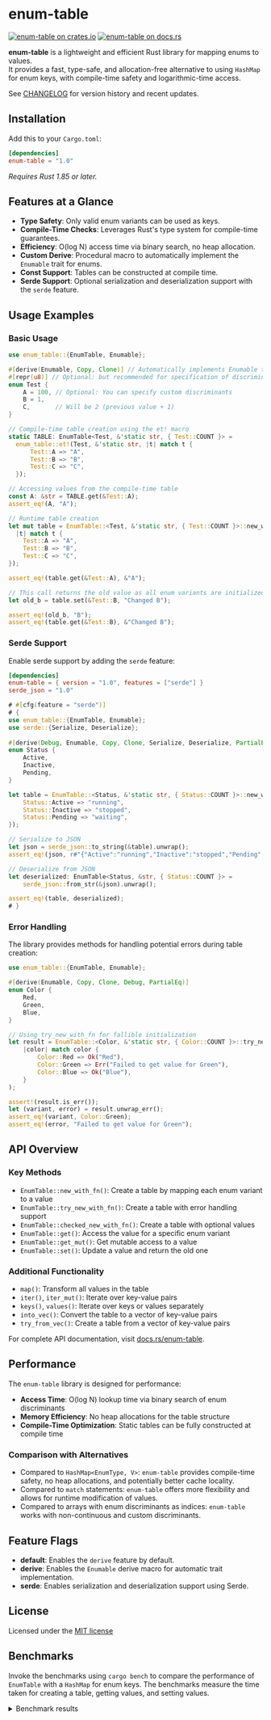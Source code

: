 # enum-table

[![enum-table on crates.io][cratesio-image]][cratesio]
[![enum-table on docs.rs][docsrs-image]][docsrs]

[cratesio-image]: https://img.shields.io/crates/v/enum-table.svg
[cratesio]: https://crates.io/crates/enum-table
[docsrs-image]: https://docs.rs/enum-table/badge.svg
[docsrs]: https://docs.rs/enum-table

**enum-table** is a lightweight and efficient Rust library for mapping enums to values.  
It provides a fast, type-safe, and allocation-free alternative to using `HashMap` for enum keys,
with compile-time safety and logarithmic-time access.

See [CHANGELOG](./CHANGELOG.md) for version history and recent updates.

## Installation

Add this to your `Cargo.toml`:

```toml
[dependencies]
enum-table = "1.0"
```

*Requires Rust 1.85 or later.*

## Features at a Glance

- **Type Safety**: Only valid enum variants can be used as keys.
- **Compile-Time Checks**: Leverages Rust's type system for compile-time guarantees.
- **Efficiency**: O(log N) access time via binary search, no heap allocation.
- **Custom Derive**: Procedural macro to automatically implement the `Enumable` trait for enums.
- **Const Support**: Tables can be constructed at compile time.
- **Serde Support**: Optional serialization and deserialization support with the `serde` feature.

## Usage Examples

### Basic Usage

```rust
use enum_table::{EnumTable, Enumable};

#[derive(Enumable, Copy, Clone)] // Automatically implements Enumable trait
#[repr(u8)] // Optional: but recommended for specification of discriminants
enum Test {
    A = 100, // Optional: You can specify custom discriminants
    B = 1,
    C,       // Will be 2 (previous value + 1)
}

// Compile-time table creation using the et! macro
static TABLE: EnumTable<Test, &'static str, { Test::COUNT }> = 
  enum_table::et!(Test, &'static str, |t| match t {
      Test::A => "A",
      Test::B => "B",
      Test::C => "C",
  });

// Accessing values from the compile-time table
const A: &str = TABLE.get(&Test::A);
assert_eq!(A, "A");

// Runtime table creation
let mut table = EnumTable::<Test, &'static str, { Test::COUNT }>::new_with_fn(
  |t| match t {
    Test::A => "A",
    Test::B => "B",
    Test::C => "C",
});

assert_eq!(table.get(&Test::A), &"A");

// This call returns the old value as all enum variants are initialized
let old_b = table.set(&Test::B, "Changed B");

assert_eq!(old_b, "B");
assert_eq!(table.get(&Test::B), &"Changed B");
```

### Serde Support

Enable serde support by adding the `serde` feature:

```toml
[dependencies]
enum-table = { version = "1.0", features = ["serde"] }
serde_json = "1.0"
```

```rust
# #[cfg(feature = "serde")]
# {
use enum_table::{EnumTable, Enumable};
use serde::{Serialize, Deserialize};
  
#[derive(Debug, Enumable, Copy, Clone, Serialize, Deserialize, PartialEq, Eq, Hash)]
enum Status {
    Active,
    Inactive,
    Pending,
}

let table = EnumTable::<Status, &'static str, { Status::COUNT }>::new_with_fn(|status| match status {
    Status::Active => "running",
    Status::Inactive => "stopped", 
    Status::Pending => "waiting",
});

// Serialize to JSON
let json = serde_json::to_string(&table).unwrap();
assert_eq!(json, r#"{"Active":"running","Inactive":"stopped","Pending":"waiting"}"#);

// Deserialize from JSON
let deserialized: EnumTable<Status, &str, { Status::COUNT }> = 
    serde_json::from_str(&json).unwrap();

assert_eq!(table, deserialized);
# }
```

### Error Handling

The library provides methods for handling potential errors during table creation:

```rust
use enum_table::{EnumTable, Enumable};

#[derive(Enumable, Copy, Clone, Debug, PartialEq)]
enum Color {
    Red,
    Green,
    Blue,
}

// Using try_new_with_fn for fallible initialization
let result = EnumTable::<Color, &'static str, { Color::COUNT }>::try_new_with_fn(
    |color| match color {
        Color::Red => Ok("Red"),
        Color::Green => Err("Failed to get value for Green"),
        Color::Blue => Ok("Blue"),
    }
);

assert!(result.is_err());
let (variant, error) = result.unwrap_err();
assert_eq!(variant, Color::Green);
assert_eq!(error, "Failed to get value for Green");
```

## API Overview

### Key Methods

- `EnumTable::new_with_fn()`: Create a table by mapping each enum variant to a value
- `EnumTable::try_new_with_fn()`: Create a table with error handling support
- `EnumTable::checked_new_with_fn()`: Create a table with optional values
- `EnumTable::get()`: Access the value for a specific enum variant
- `EnumTable::get_mut()`: Get mutable access to a value
- `EnumTable::set()`: Update a value and return the old one

### Additional Functionality

- `map()`: Transform all values in the table
- `iter()`, `iter_mut()`: Iterate over key-value pairs
- `keys()`, `values()`: Iterate over keys or values separately
- `into_vec()`: Convert the table to a vector of key-value pairs
- `try_from_vec()`: Create a table from a vector of key-value pairs

For complete API documentation, visit [docs.rs/enum-table](https://docs.rs/enum-table/latest/enum_table/struct.EnumTable.html).

## Performance

The `enum-table` library is designed for performance:

- **Access Time**: O(log N) lookup time via binary search of enum discriminants
- **Memory Efficiency**: No heap allocations for the table structure
- **Compile-Time Optimization**: Static tables can be fully constructed at compile time

### Comparison with Alternatives

- Compared to `HashMap<EnumType, V>`: `enum-table` provides compile-time safety, no heap allocations, and potentially better cache locality.
- Compared to `match` statements: `enum-table` offers more flexibility and allows for runtime modification of values.
- Compared to arrays with enum discriminants as indices: `enum-table` works with non-continuous and custom discriminants.

## Feature Flags

- **default**: Enables the `derive` feature by default.
- **derive**: Enables the `Enumable` derive macro for automatic trait implementation.
- **serde**: Enables serialization and deserialization support using Serde.

## License

Licensed under the [MIT license](https://github.com/moriyoshi-kasuga/enum-table/blob/main/LICENSE)

## Benchmarks

Invoke the benchmarks using `cargo bench` to compare the performance of `EnumTable` with a `HashMap` for enum keys.
The benchmarks measure the time taken for creating a table, getting values, and setting values.

<details>
<summary>Benchmark results</summary>

```text
EnumTable::new_with_fn  time:   [295.20 ps 302.47 ps 313.13 ps]
Found 4 outliers among 100 measurements (4.00%)
  2 (2.00%) high mild
  2 (2.00%) high severe

EnumTable::get          time:   [286.89 ps 287.14 ps 287.50 ps]
Found 12 outliers among 100 measurements (12.00%)
  5 (5.00%) high mild
  7 (7.00%) high severe

HashMap::get            time:   [7.7062 ns 7.7122 ns 7.7188 ns]
Found 8 outliers among 100 measurements (8.00%)
  3 (3.00%) high mild
  5 (5.00%) high severe

EnumTable::set          time:   [287.01 ps 287.12 ps 287.25 ps]
Found 12 outliers among 100 measurements (12.00%)
  1 (1.00%) low mild
  3 (3.00%) high mild
  8 (8.00%) high severe

HashMap::insert         time:   [9.2064 ns 9.2242 ns 9.2541 ns]
Found 4 outliers among 100 measurements (4.00%)
  2 (2.00%) high mild
  2 (2.00%) high severe
```

</details>
